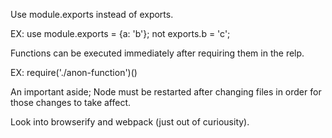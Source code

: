 Use module.exports instead of exports.

EX: use module.exports = {a: 'b'}; not exports.b = 'c';


Functions can be executed immediately after requiring them in the relp.

EX: require('./anon-function')()

An important aside; Node must be restarted after changing files in order
for those changes to take affect.

Look into browserify and webpack (just out of curiousity).
